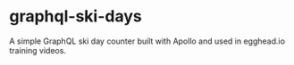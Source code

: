 # graphql-ski-days

A simple GraphQL ski day counter built with Apollo and used in egghead.io training videos.
